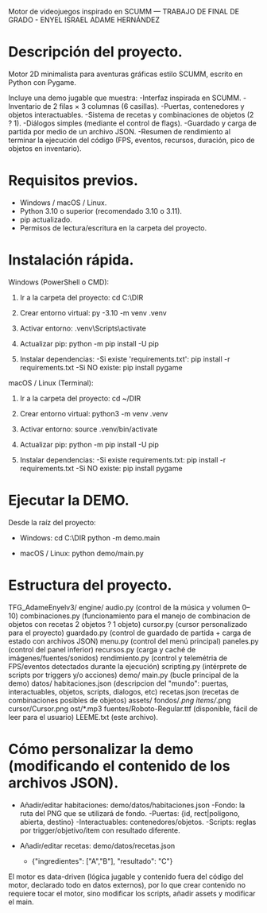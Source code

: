 Motor de videojuegos inspirado en SCUMM — TRABAJO DE FINAL DE GRADO - ENYEL ISRAEL ADAME HERNÁNDEZ

Descripción del proyecto.
======================================
Motor 2D minimalista para aventuras gráficas estilo SCUMM, escrito en Python con Pygame. 

Incluye una demo jugable que muestra:
-Interfaz inspirada en SCUMM.
-Inventario de 2 filas × 3 columnas (6 casillas).
-Puertas, contenedores y objetos interactuables.
-Sistema de recetas y combinaciones de objetos (2 ? 1).
-Diálogos simples (mediante el control de flags).
-Guardado y carga de partida por medio de un archivo JSON.
-Resumen de rendimiento al terminar la ejecución del código (FPS, eventos, recursos, duración, pico de objetos en inventario).

Requisitos previos.
======================================
- Windows / macOS / Linux.
- Python 3.10 o superior (recomendado 3.10 o 3.11).
- pip actualizado.
- Permisos de lectura/escritura en la carpeta del proyecto.

Instalación rápida.
======================================
Windows (PowerShell o CMD):
1) Ir a la carpeta del proyecto:
   cd C:\DIR
   
2) Crear entorno virtual:
   py -3.10 -m venv .venv
   
3) Activar entorno:
   .venv\Scripts\activate
   
4) Actualizar pip:
   python -m pip install -U pip
   
5) Instalar dependencias:
   -Si existe 'requirements.txt':
       pip install -r requirements.txt
   -Si NO existe:
       pip install pygame

macOS / Linux (Terminal):
1) Ir a la carpeta del proyecto:
   cd ~/DIR
   
2) Crear entorno virtual:
   python3 -m venv .venv
   
3) Activar entorno:
   source .venv/bin/activate
   
4) Actualizar pip:
   python -m pip install -U pip
   
5) Instalar dependencias:
   -Si existe requirements.txt:
       pip install -r requirements.txt
   -Si NO existe:
       pip install pygame

Ejecutar la DEMO.
======================================
Desde la raíz del proyecto:

- Windows:
  cd C:\DIR
  python -m demo.main

- macOS / Linux:
  python demo/main.py


Estructura del proyecto.
======================================
TFG_AdameEnyelv3/
  engine/
    audio.py            (control de la música y volumen 0–10)
    combinaciones.py    (funcionamiento para el manejo de combinacion de objetos con recetas 2 objetos ? 1 objeto)
    cursor.py           (cursor personalizado para el proyecto)
    guardado.py         (control de guardado de partida + carga de estado con archivos JSON)
    menu.py             (control del menú principal)
    paneles.py          (control del panel inferior)
    recursos.py         (carga y caché de imágenes/fuentes/sonidos)
    rendimiento.py      (control y telemétria de FPS/eventos detectados durante la ejecución)
    scripting.py        (intérprete de scripts por triggers y/o acciones)
  demo/
    main.py             (bucle principal de la demo)
    datos/
      habitaciones.json (descripcion del "mundo": puertas, interactuables, objetos, scripts, dialogos, etc)
      recetas.json      (recetas de combinaciones posibles de objetos)
    assets/
      fondos/*.png
      items/*.png
      cursor/Cursor.png
      ost/*.mp3
      fuentes/Roboto-Regular.ttf    (disponible, fácil de leer para el usuario)
  LEEME.txt (este archivo).

Cómo personalizar la demo (modificando el contenido de los archivos JSON).
======================================
- Añadir/editar habitaciones: demo/datos/habitaciones.json
  -Fondo: la ruta del PNG que se utilizará de fondo.
  -Puertas: {id, rect|poligono, abierta, destino}
  -Interactuables: contenedores/objetos.
  -Scripts: reglas por trigger/objetivo/item con resultado diferente.

- Añadir/editar recetas: demo/datos/recetas.json
  - {"ingredientes": ["A","B"], "resultado": "C"}

El motor es data-driven (lógica jugable y contenido fuera del código del motor, declarado todo en datos externos), por lo que crear contenido no requiere tocar el motor, sino modificar los scripts, añadir assets y modificar el main.
